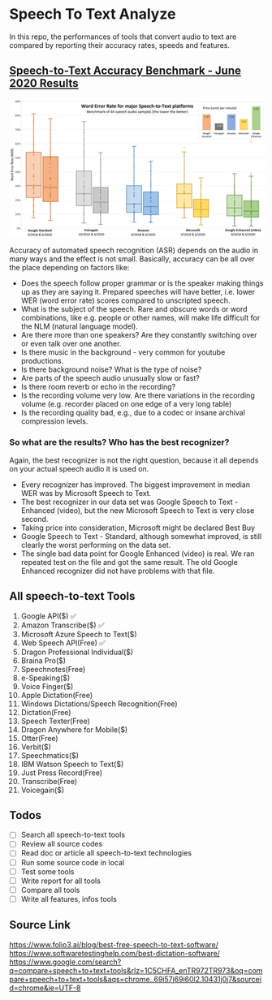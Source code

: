 # Speech To Text Analyze

In this repo, the performances of tools that convert audio to text are compared by reporting their accuracy rates, speeds and features.

## [Speech-to-Text Accuracy Benchmark - June 2020 Results](https://www.voicegain.ai/post/speech-to-text-accuracy-benchmark-june-2020-results)
![Benchmark Test 2020](./assets/benchmark.webp)

Accuracy of automated speech recognition (ASR) depends on the audio in many ways and the effect is not small. Basically, accuracy can be all over the place depending on factors like:
- Does the speech follow proper grammar or is the speaker making things up as they are saying it. Prepared speeches will have better, i.e. lower WER (word error rate) scores compared to unscripted speech.
- What is the subject of the speech. Rare and obscure words or word combinations, like e.g. people or other names, will make life difficult for the NLM (natural language model).
- Are there more than one speakers? Are they constantly switching over or even talk over one another.
- Is there music in the background - very common for youtube productions.
- Is there background noise? What is the type of noise?
- Are parts of the speech audio unusually slow or fast?
- Is there room reverb or echo in the recording?
- Is the recording volume very low. Are there variations in the recording volume (e.g. recorder placed on one edge of a very long table)
- Is the recording quality bad, e.g., due to a codec or insane archival compression levels.

### So what are the results? Who has the best recognizer?
Again, the best recognizer is not the right question, because it all depends on your actual speech audio it is used on.
- Every recognizer has improved. The biggest improvement in median WER was by Microsoft Speech to Text.
- The best recognizer in our data set was Google Speech to Text - Enhanced (video), but the new Microsoft Speech to Text is very close second.
- Taking price into consideration, Microsoft might be declared Best Buy
- Google Speech to Text - Standard, although somewhat improved, is still clearly the worst performing on the data set.    
- The single bad data point for Google Enhanced (video) is real. We ran repeated test on the file and got the same result. The old Google Enhanced recognizer did not have problems with that file.




## All speech-to-text Tools
1. Google API($) ✅
2. Amazon Transcribe($) ✅
3. Microsoft Azure Speech to Text($)
4. Web Speech API(Free) ✅
5. Dragon Professional Individual($)
6. Braina Pro($)
7. Speechnotes(Free)
8. e-Speaking($)
9. Voice Finger($)
10. Apple Dictation(Free)
11. Windows Dictations/Speech Recognition(Free)
12. Dictation(Free)
13. Speech Texter(Free)
14. Dragon Anywhere for Mobile($)
15. Otter(Free)
16. Verbit($)
17. Speechmatics($)
18. IBM Watson Speech to Text($)
19. Just Press Record(Free)
20. Transcribe(Free)
21. Voicegain($)

## Todos
- [ ] Search all speech-to-text tools
- [ ] Review all source codes
- [ ] Read doc or article all speech-to-text technologies
- [ ] Run some source code in local
- [ ] Test some tools
- [ ] Write report for all tools
- [ ] Compare all tools
- [ ] Write all features, infos tools

## Source Link

https://www.folio3.ai/blog/best-free-speech-to-text-software/
https://www.softwaretestinghelp.com/best-dictation-software/
https://www.google.com/search?q=compare+speech+to+text+tools&rlz=1C5CHFA_enTR972TR973&oq=compare+speech+to+text+tools&aqs=chrome..69i57j69i60l2.10431j0j7&sourceid=chrome&ie=UTF-8